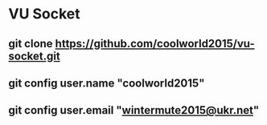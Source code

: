 # VU Socket
git clone https://github.com/coolworld2015/vu-socket.git
-------------------------------------------------------------------------------------------------
git config user.name "coolworld2015"
-------------------------------------------------------------------------------------------------
git config user.email "wintermute2015@ukr.net"
-------------------------------------------------------------------------------------------------
